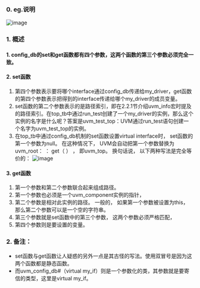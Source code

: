 
### 0. eg.说明
![image](https://user-images.githubusercontent.com/55919713/221829352-a6b59353-4e41-4f8c-9fb8-dff4d56e57c5.png)

### 1. 概述
#### 1. config_db的set和get函数都有四个参数，这两个函数的第三个参数必须完全一致。  
#### 2. set函数
  1. 第四个参数表示要将哪个interface通过config_db传递给my_driver，get函数的第四个参数表示把得到的interface传递给哪个my_driver的成员变量。   
  2. set函数的第二个参数表示的是路径索引，即在2.2.1节介绍uvm_info宏时提及的路径索引。在top_tb中通过run_test创建了一个my_driver的实例，那么这个实例的名字是什么呢？答案是uvm_test_top：UVM通过run_test语句创建一个名字为uvm_test_top的实例。
  3. 在top_tb中通过config_db机制的set函数设置virtual interface时， set函数的第一个参数为null。 在这种情况下，
UVM会自动把第一个参数替换为uvm_root： ： get（ ） ， 即uvm_top。 换句话说， 以下两种写法是完全等价的：
![image](https://github.com/bulaqi/IC-DV.github.io/assets/55919713/3f1c53fb-d703-4c0a-97f2-924bcdbc7346)

#### 3. get函数
  1. 第一个参数和第二个参数联合起来组成路径。
  2. 第一个参数也必须是一个uvm_component实例的指针，
  3. 第二个参数是相对此实例的路径。 一般的， 如果第一个参数被设置为this， 那么第二个参数可以是一个空的字符串。
  4. 第三个参数就是set函数中的第三个参数， 这两个参数必须严格匹配，
  5. 第四个参数则是要设置的变量。
     
### 2. 备注：
- set函数与get函数让人疑惑的另外一点是其古怪的写法。使用双冒号是因为这两个函数都是静态函数。  
- 而uvm_config_db#（virtual my_if）则是一个参数化的类，其参数就是要寄信的类型，这里是virtual my_if。
